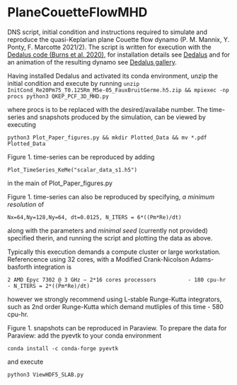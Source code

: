# PlaneCouetteFlowMHD
DNS script, initial condition and instructions required to simulate and reproduce the quasi-Keplarian plane Couette flow dynamo (P. M. Mannix, Y. Ponty, F. Marcotte 2021/2). The script is written for execution with the [Dedalus code (Burns et al. 2020)](https://doi.org/10.1103/PhysRevResearch.2.023068), for installation details see [Dedalus](https://dedalus-project.org) and for an animation of the resulting dynamo see [Dedalus gallery](https://dedalus-project.org/gallery/). 

<!-- Having installed Dedalus and activated its conda environment, unzip the initial condition and execute the script by running `unzip InitCond_Re20Pm75_T0.125Rm_M5e-05_MinSeed.h5.zip && mpiexec -np procs python3 QKEP_PCF_3D_MHD.py` -->

Having installed Dedalus and activated its conda environment, unzip the initial condition and execute by running `unzip InitCond_Re20Pm75_T0.125Rm_M5e-05_FauxBruitGerme.h5.zip && mpiexec -np procs python3 QKEP_PCF_3D_MHD.py`

where procs is to be replaced with the desired/availabe number. The time-series and snapshots produced by the simulation, can be viewed by executing

`python3 Plot_Paper_figures.py && mkdir Plotted_Data && mv *.pdf Plotted_Data`

Figure 1. time-series can be reproduced by adding

`Plot_TimeSeries_KeMe("scalar_data_s1.h5")` 

in the main of Plot_Paper_figures.py

Figure 1. time-series can also be reproduced by specifying, *a minimum resolution* of 

`Nx=64,Ny=128,Ny=64, dt=0.0125, N_ITERS = 6*((Pm*Re)/dt)`

along with the parameters and *minimal seed* (currently not provided) specified therin, and running the script and plotting the data as above. 

Typically this execution demands a compute cluster or large workstation. Referencence using 32 cores, with a Modified Crank-Nicolson Adams-basforth integration is

```
2 AMD Epyc 7302 @ 3 GHz – 2*16 cores processors          - 180 cpu-hr - N_ITERS = 2*((Pm*Re)/dt)
```

however we strongly recommend using L-stable Runge-Kutta integrators, such as 2nd order Runge-Kutta which demand mutliples of this time - 580 cpu-hr.

Figure 1. snapshots can be reproduced in Paraview. To prepare the data for Paraview: add the pyevtk to your conda environment

`conda install -c conda-forge pyevtk `

and execute

`python3 ViewHDF5_SLAB.py`


